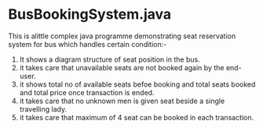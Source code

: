 # BusBookingSystem.java
This is alittle complex java programme demonstrating seat reservation system for bus which handles certain condition:-
  1) It shows a diagram structure of seat position in the bus.
  2) it takes care that unavailable seats are not booked again by the end-user.
  3) it shows total no of available seats befoe booking and total seats booked and total price once transaction is ended.
  4) it takes care that no unknown men is given seat beside a single travelling lady.
  5) it takes care that maximum of 4 seat can be booked in each transaction.
